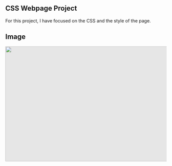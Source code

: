 ## CSS Webpage Project

For this project, I have focused on the CSS and the style of the page.

## Image

<img style="display: block;-webkit-user-select: none;margin: auto;cursor: zoom-in;background-color: hsl(0, 0%, 90%);transition: background-color 300ms;" src="https://stackdiary.com/wp-content/uploads/2022/03/Useful-CSS-Tricks-550x201.png" width="1000" height="360">
